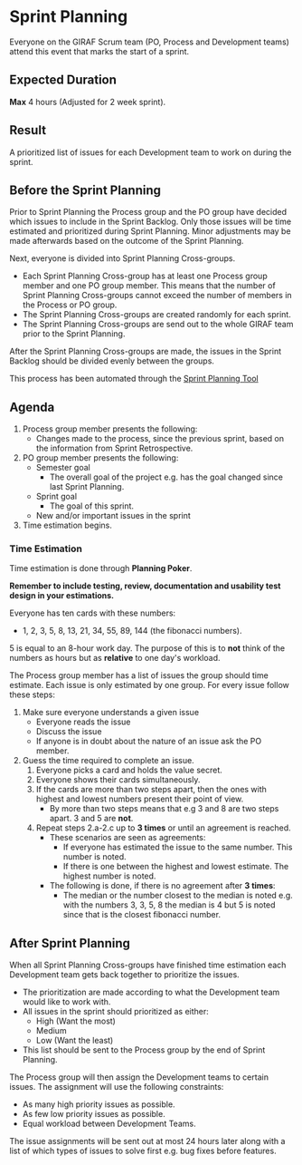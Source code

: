 # Sprint Planning

Everyone on the GIRAF Scrum team (PO, Process and Development teams) attend this
event that marks the start of a sprint.

## Expected Duration

**Max** 4 hours (Adjusted for 2 week sprint).

## Result 

A prioritized list of issues for each Development team to work on during the sprint.

## Before the Sprint Planning

Prior to Sprint Planning the Process group and the PO group have decided which
issues to include in the Sprint Backlog. Only those issues will be time estimated and
prioritized during Sprint Planning. Minor adjustments may be made afterwards
based on the outcome of the Sprint Planning.

Next, everyone is divided into Sprint Planning Cross-groups. 

- Each Sprint Planning Cross-group has at least one Process group member and one
  PO group member. This means that the number of Sprint Planning Cross-groups
  cannot exceed the number of members in the Process or PO group.
- The Sprint Planning Cross-groups are created randomly for each sprint.
- The Sprint Planning Cross-groups are send out to the whole GIRAF team prior to
  the Sprint Planning.

After the Sprint Planning Cross-groups are made, the issues in the Sprint Backlog
should be divided evenly between the groups.

This process has been automated through the [Sprint Planning Tool](./index.md)

## Agenda

1. Process group member presents the following:
    - Changes made to the process, since the previous sprint, based on the information
      from Sprint Retrospective. 
1. PO group member presents the following:
    - Semester goal
        - The overall goal of the project e.g. has the goal changed since last
          Sprint Planning.
    - Sprint goal
        - The goal of this sprint.
    - New and/or important issues in the sprint
1. Time estimation begins.                             

### Time Estimation

Time estimation is done through **Planning Poker**.

**Remember to include testing, review, documentation and usability test design
in your estimations.**

Everyone has ten cards with these numbers:
 
- 1, 2, 3, 5, 8, 13, 21, 34, 55, 89, 144 (the fibonacci numbers).

5 is equal to an 8-hour work day. The purpose of this is to **not** think of the
numbers as hours but as **relative** to one day's workload.

The Process group member has a list of issues the group should time estimate.
Each issue is only estimated by one group. For every issue follow these steps:

1. Make sure everyone understands a given issue
    - Everyone reads the issue
    - Discuss the issue
    - If anyone is in doubt about the nature of an issue ask the PO member.
1. Guess the time required to complete an issue.
    1. Everyone picks a card and holds the value secret.
    1. Everyone shows their cards simultaneously.
    1. If the cards are more than two steps apart, then the ones with highest and
       lowest numbers present their point of view.
        - By more than two steps means that e.g 3 and 8 are two steps apart. 3
          and 5 are **not**.
    1. Repeat steps 2.a-2.c up to **3 times** or until an agreement is reached.
        - These scenarios are seen as agreements:
            - If everyone has estimated the issue to the same number. This number
              is noted.
            - If there is one between the highest and lowest estimate. The highest
              number is noted.
        - The following is done, if there is no agreement after **3 times**:
            - The median or the number closest to the median is noted e.g. with
              the numbers 3, 3, 5, 8 the median is 4 but 5 is noted since that
              is the closest fibonacci number.   

## After Sprint Planning

When all Sprint Planning Cross-groups have finished time estimation each Development
team gets back together to prioritize the issues. 

- The prioritization are made according to what the Development team would like
  to work with.
- All issues in the sprint should prioritized as either:
    - High (Want the most)
    - Medium
    - Low (Want the least)
- This list should be sent to the Process group by the end of Sprint Planning.

The Process group will then assign the Development teams to certain issues. The
assignment will use the following constraints:

- As many high priority issues as possible.
- As few low priority issues as possible.
- Equal workload between Development Teams.

The issue assignments will be sent out at most 24 hours later along with
a list of which types of issues to solve first e.g. bug fixes before features.
 
                               




